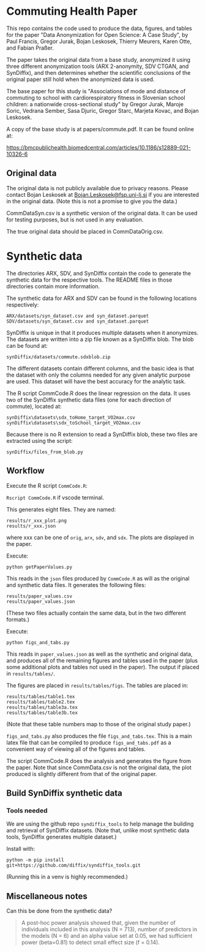 # Commuting Health Paper

This repo contains the code used to produce the data, figures, and tables for the paper "Data Anonymization for Open Science: A Case Study", by Paul Francis, Gregor Jurak, Bojan Leskosek, Thierry Meurers, Karen Otte, and Fabian Praßer.

The paper takes the original data from a base study, anonymized it using three different anonymization tools (ARX 2-anonymity, SDV CTGAN, and SynDiffix), and then determines whether the scientific conclusions of the original paper still hold when the anonymized data is used. 

The base paper for this study is "Associations of mode and distance of commuting to school with cardiorespiratory fitness in Slovenian school children: a nationwide cross-sectional study" by Gregor Jurak, Maroje Soric, Vedrana Sember, Sasa Djuric, Gregor Starc, Marjeta Kovac, and Bojan Leskosek.

A copy of the base study is at papers/commute.pdf. It can be found online at:

https://bmcpublichealth.biomedcentral.com/articles/10.1186/s12889-021-10326-6

## Original data

The original data is not publicly available due to privacy reasons. Please contact Bojan Leskosek at Bojan.Leskosek@fsp.uni-lj.si if you are interested in the original data. (Note this is not a promise to give you the data.)

CommDataSyn.csv is a synthetic version of the original data. It can be used for testing purposes, but is not used in any evaluation.

The true original data should be placed in CommDataOrig.csv. 

# Synthetic data

The directories ARX, SDV, and SynDiffix contain the code to generate the synthetic data for the respective tools. The README files in those directories contain more information.

The synthetic data for ARX and SDV can be found in the following locations respectively:

```
ARX/datasets/syn_dataset.csv and syn_dataset.parquet
SDV/datasets/syn_dataset.csv and syn_dataset.parquet
```

SynDiffix is unique in that it produces multiple datasets when it anonymizes. The datasets are written into a zip file known as a SynDiffix blob. The blob can be found at:

`synDiffix/datasets/commute.sdxblob.zip`

The different datasets contain different columns, and the basic idea is that the dataset with only the columns needed for any given analytic purpose are used. This dataset will have the best accuracy for the analytic task. 

The R script CommCode.R does the linear regression on the data. It uses two of the SynDiffix synthetic data files (one for each direction of commute), located at:

```
synDiffix\datasets\sdx_toHome_target_VO2max.csv
synDiffix\datasets\sdx_toSchool_target_VO2max.csv
```

Because there is no R extension to read a SynDiffix blob, these two files are extracted using the script:

`synDiffix/files_from_blob.py`

## Workflow

Execute the R script `CommCode.R`:

`Rscript CommCode.R` if vscode terminal.

This generates eight files. They are named:

```
results/r_xxx_plot.png
results/r_xxx.json
```

where xxx can be one of `orig`, `arx`, `sdv`, and `sdx`. The plots are displayed in the paper.

Execute:

`python getPaperValues.py`

This reads in the `json` files produced by `CommCode.R` as will as the original and synthetic data files. It generates the following files:

```
results/paper_values.csv
results/paper_values.json
```

(These two files actually contain the same data, but in the two different formats.)

Execute:

`python figs_and_tabs.py`

This reads in `paper_values.json` as well as the synthetic and original data, and produces all of the remaining figures and tables used in the paper (plus some additional plots and tables not used in the paper). The output if placed in `results/tables/`. 

The figures are placed in `results/tables/figs`. The tables are placed in:

```
results/tables/table1.tex
results/tables/table2.tex
results/tables/table3a.tex
results/tables/table3b.tex
```

(Note that these table numbers map to those of the original study paper.)

`figs_and_tabs.py` also produces the file `figs_and_tabs.tex`. This is a main latex file that can be compiled to produce `figs_and_tabs.pdf` as a convenient way of viewing all of the figures and tables.







The script CommCode.R does the analysis and generates the figure from the paper. Note that since CommData.csv is not the original data, the plot produced is slightly different from that of the original paper.

## Build SynDiffix synthetic data

### Tools needed

We are using the github repo `syndiffix_tools` to help manage the building and retrieval of SynDiffix datasets. (Note that, unlike most synthetic data tools, SynDiffix generates multiple dataset.)

Install with:

`python -m pip install git+https://github.com/diffix/syndiffix_tools.git`

(Running this in a venv is highly recommended.)

## Miscellaneous notes

Can this be done from the synthetic data?

> A post-hoc power analysis showed that, given the number of individuals included in this analysis (N = 713), number of predictors in the models (N = 6) and an alpha value set at 0.05, we had sufficient power (beta=0.81) to detect small effect size (f = 0.14).
